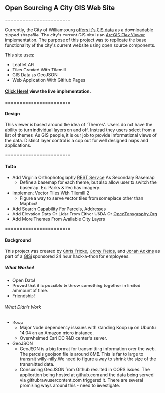 ## Open Sourcing A City GIS Web Site
=======================

Currently, the City of Williamsburg [offers it's GIS data](http://www.williamsburgva.gov/Index.aspx?page=793) as a downloadable zipped shapefile. The city's current GIS site is an [ArcGIS Flex Viewer](http://williamsburg.timmons.com/flex/index.html) implementation. The purpose of this project was to replicate the base functionality of the city's current website using open source components.  

This site uses:  
* Leaflet API
* Tiles Created With Tilemill
* GIS Data as GeoJSON
* Web Application With GitHub Pages


#### [Click Here!](http://gis-pluggedin.github.io/web/) view the live implementation.

=======================
#### Design

This viewer is based around the idea of 'Themes'.  Users do not have the ability to turn individual layers on and off.  Instead they users select from a list of themes. As GIS people, it is our job to provide informational views of the data. Distinct layer control is a cop out for well designed maps and applications.


=======================  
#### ToDo

* Add Virginia Orthophotography [REST Service](http://gismaps.vita.virginia.gov/arcgis/rest/services/MostRecentImagery/MostRecentImagery_Lambert/MapServer) As Secondary Basemap 
  * Define a basemap for each theme, but also allow user to switch the basemap.  Ex. Parks & Rec has imagery.
* Implement Vector Tiles With Tilemill 2  
  * Figure a way to serve vector tiles from someplace other than Mapbox!
* Add Search Capability For Parcels, Addresses
* Add Elevation Data Or Lidar From Either USDA Or [OpenTopography.Org](http://opentopo.sdsc.edu/gridsphere/gridsphere?cid=datasets)
* Add More Themes From Available City Layers

=======================  
#### Background  
This project was created by [Chris Fricke](https://github.com/bmoregeo), [Corey Fields](https://github.com/fieldsco), and [Jonah Adkins](https://github.com/jonahadkins) as part of a [GISi](http://gisinc.com/) sponsored 24 hour hack-a-thon for employees.

##### What Worked
* Open Data!
* Proved that it is possible to throw something together in limited ammount of time.
* Friendship!
  

###### What Didn't Work
* Koop
  * Major Node dependency isssues with standing Koop up on Ubuntu 14.04 on an Amazon micro instance.
  * Overwhelmed Esri DC R&D center's server.
* GeoJSON
  * GeoJSON is a big format for transmitting information over the web.  The parcels geojson file is around 8MB.  This is far to large to transmit willy-nilly.We need to figure a way to shrink the size of the transmitted data.
  * Consuming GeoJSON from Github resulted in CORS issues. The application being hosted at github.com and the data being served via githubrawusercontent.com triggered it. There are several promising ways around this - need to investigate.

